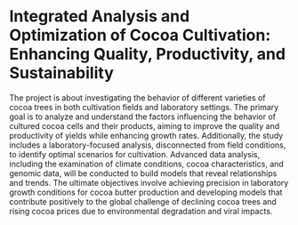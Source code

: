 # Integrated Analysis and Optimization of Cocoa Cultivation: Enhancing Quality, Productivity, and Sustainability

The project is about investigating the behavior of different varieties of cocoa trees in both cultivation fields and laboratory settings. The primary goal is to analyze and understand the factors influencing the behavior of cultured cocoa cells and their products, aiming to improve the quality and productivity of yields while enhancing growth rates. Additionally, the study includes a laboratory-focused analysis, disconnected from field conditions, to identify optimal scenarios for cultivation. Advanced data analysis, including the examination of climate conditions, cocoa characteristics, and genomic data, will be conducted to build models that reveal relationships and trends. The ultimate objectives involve achieving precision in laboratory growth conditions for cocoa butter production and developing models that contribute positively to the global challenge of declining cocoa trees and rising cocoa prices due to environmental degradation and viral impacts.
